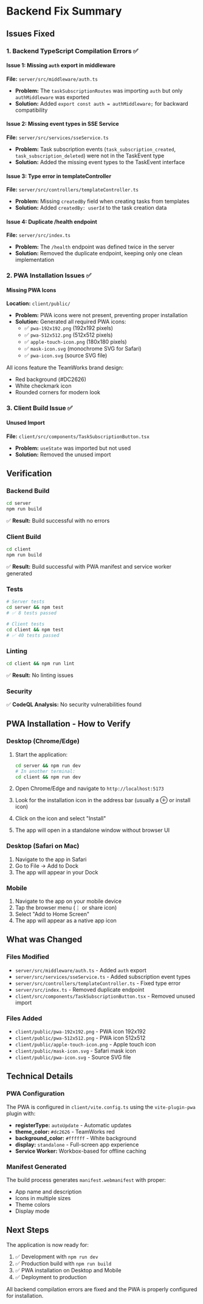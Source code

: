 # Backend Fix Summary

## Issues Fixed

### 1. Backend TypeScript Compilation Errors ✅

#### Issue 1: Missing `auth` export in middleware
**File:** `server/src/middleware/auth.ts`
- **Problem:** The `taskSubscriptionRoutes` was importing `auth` but only `authMiddleware` was exported
- **Solution:** Added `export const auth = authMiddleware;` for backward compatibility

#### Issue 2: Missing event types in SSE Service
**File:** `server/src/services/sseService.ts`
- **Problem:** Task subscription events (`task_subscription_created`, `task_subscription_deleted`) were not in the TaskEvent type
- **Solution:** Added the missing event types to the TaskEvent interface

#### Issue 3: Type error in templateController
**File:** `server/src/controllers/templateController.ts`
- **Problem:** Missing `createdBy` field when creating tasks from templates
- **Solution:** Added `createdBy: userId` to the task creation data

#### Issue 4: Duplicate /health endpoint
**File:** `server/src/index.ts`
- **Problem:** The `/health` endpoint was defined twice in the server
- **Solution:** Removed the duplicate endpoint, keeping only one clean implementation

### 2. PWA Installation Issues ✅

#### Missing PWA Icons
**Location:** `client/public/`
- **Problem:** PWA icons were not present, preventing proper installation
- **Solution:** Generated all required PWA icons:
  - ✅ `pwa-192x192.png` (192x192 pixels)
  - ✅ `pwa-512x512.png` (512x512 pixels)
  - ✅ `apple-touch-icon.png` (180x180 pixels)
  - ✅ `mask-icon.svg` (monochrome SVG for Safari)
  - ✅ `pwa-icon.svg` (source SVG file)

All icons feature the TeamWorks brand design:
- Red background (#DC2626)
- White checkmark icon
- Rounded corners for modern look

### 3. Client Build Issue ✅

#### Unused Import
**File:** `client/src/components/TaskSubscriptionButton.tsx`
- **Problem:** `useState` was imported but not used
- **Solution:** Removed the unused import

## Verification

### Backend Build
```bash
cd server
npm run build
```
✅ **Result:** Build successful with no errors

### Client Build
```bash
cd client
npm run build
```
✅ **Result:** Build successful with PWA manifest and service worker generated

### Tests
```bash
# Server tests
cd server && npm test
# ✅ 8 tests passed

# Client tests
cd client && npm test
# ✅ 40 tests passed
```

### Linting
```bash
cd client && npm run lint
```
✅ **Result:** No linting issues

### Security
✅ **CodeQL Analysis:** No security vulnerabilities found

## PWA Installation - How to Verify

### Desktop (Chrome/Edge)
1. Start the application:
   ```bash
   cd server && npm run dev
   # In another terminal:
   cd client && npm run dev
   ```

2. Open Chrome/Edge and navigate to `http://localhost:5173`

3. Look for the installation icon in the address bar (usually a ⊕ or install icon)

4. Click on the icon and select "Install"

5. The app will open in a standalone window without browser UI

### Desktop (Safari on Mac)
1. Navigate to the app in Safari
2. Go to File → Add to Dock
3. The app will appear in your Dock

### Mobile
1. Navigate to the app on your mobile device
2. Tap the browser menu (⋮ or share icon)
3. Select "Add to Home Screen"
4. The app will appear as a native app icon

## What was Changed

### Files Modified
- `server/src/middleware/auth.ts` - Added `auth` export
- `server/src/services/sseService.ts` - Added subscription event types
- `server/src/controllers/templateController.ts` - Fixed type error
- `server/src/index.ts` - Removed duplicate endpoint
- `client/src/components/TaskSubscriptionButton.tsx` - Removed unused import

### Files Added
- `client/public/pwa-192x192.png` - PWA icon 192x192
- `client/public/pwa-512x512.png` - PWA icon 512x512
- `client/public/apple-touch-icon.png` - Apple touch icon
- `client/public/mask-icon.svg` - Safari mask icon
- `client/public/pwa-icon.svg` - Source SVG file

## Technical Details

### PWA Configuration
The PWA is configured in `client/vite.config.ts` using the `vite-plugin-pwa` plugin with:
- **registerType:** `autoUpdate` - Automatic updates
- **theme_color:** `#dc2626` - TeamWorks red
- **background_color:** `#ffffff` - White background
- **display:** `standalone` - Full-screen app experience
- **Service Worker:** Workbox-based for offline caching

### Manifest Generated
The build process generates `manifest.webmanifest` with proper:
- App name and description
- Icons in multiple sizes
- Theme colors
- Display mode

## Next Steps

The application is now ready for:
1. ✅ Development with `npm run dev`
2. ✅ Production build with `npm run build`
3. ✅ PWA installation on Desktop and Mobile
4. ✅ Deployment to production

All backend compilation errors are fixed and the PWA is properly configured for installation.
